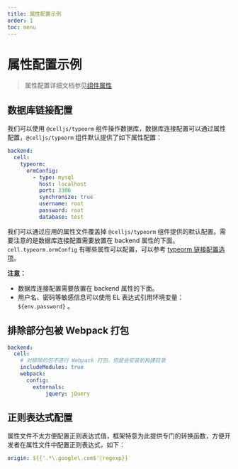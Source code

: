 ```yaml
---
title: 属性配置示例
order: 1
toc: menu
---
```


# 属性配置示例

> 属性配置详细文档参见[组件属性](https://cell.cellbang.com/guide/%E7%BB%84%E4%BB%B6%E8%AE%BE%E8%AE%A1#%E7%BB%84%E4%BB%B6%E5%B1%9E%E6%80%A7)

## 数据库链接配置


我们可以使用 `@celljs/typeorm` 组件操作数据库，数据库连接配置可以通过属性配置，`@celljs/typeorm` 组件默认提供了如下属性配置：
```yaml
backend: 
  cell:
    typeorm:
      ormConfig:
        - type: mysql
          host: localhost
          port: 3306
          synchronize: true
          username: root
          password: root
          database: test
```
我们可以通过应用的属性文件覆盖掉 `@celljs/typeorm` 组件提供的默认配置。需要注意的是数据库连接配置需要放置在 backend 属性的下面。 `cell.typeorm.ormConfig` 有哪些属性可以配置，可以参考 [typeorm 链接配置选项](https://typeorm.io/#/connection-options)。


**注意：**

- 数据库连接配置需要放置在 backend 属性的下面。
- 用户名、密码等敏感信息可以使用 EL 表达式引用环境变量： `${env.password}` 。





## 排除部分包被 Webpack 打包


```yaml
backend:
  cell:
  	# 对排除的包不进行 Webpack 打包，但是会安装到构建目录
    includeModules: true
    webpack:
      config:
        externals: 
        	jquery: jQuery

```


## 正则表达式配置


属性文件不太方便配置正则表达式值，框架特意为此提供专门的转换函数，方便开发者在属性文件中配置正则表达式，如下：
```yaml
origin: ${{'.*\.google\.com$'|regexp}} 
```

